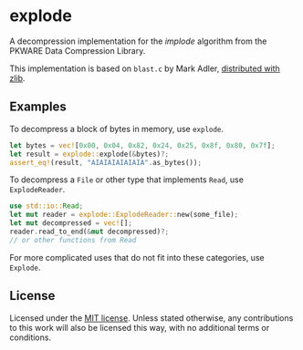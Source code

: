 # explode

A decompression implementation for the *implode* algorithm from the
PKWARE Data Compression Library.

This implementation is based on `blast.c` by Mark Adler,
[distributed with zlib][blast].

 [blast]: https://github.com/madler/zlib/tree/master/contrib/blast

## Examples

To decompress a block of bytes in memory, use `explode`.

```rust
let bytes = vec![0x00, 0x04, 0x82, 0x24, 0x25, 0x8f, 0x80, 0x7f];
let result = explode::explode(&bytes)?;
assert_eq!(result, "AIAIAIAIAIAIA".as_bytes());
```

To decompress a `File` or other type that implements `Read`, use
`ExplodeReader`.

```rust
use std::io::Read;
let mut reader = explode::ExplodeReader::new(some_file);
let mut decompressed = vec![];
reader.read_to_end(&mut decompressed)?;
// or other functions from Read
```

For more complicated uses that do not fit into these categories, use
`Explode`.

## License

Licensed under the [MIT license](LICENSE). Unless stated otherwise,
any contributions to this work will also be licensed this way, with no
additional terms or conditions.
